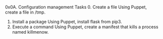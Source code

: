 0x0A. Configuration management
Tasks
0. Create a file
Using Puppet, create a file in /tmp.
1. Install a package
Using Puppet, install flask from pip3.
2. Execute a command
Using Puppet, create a manifest that kills a process named killmenow.